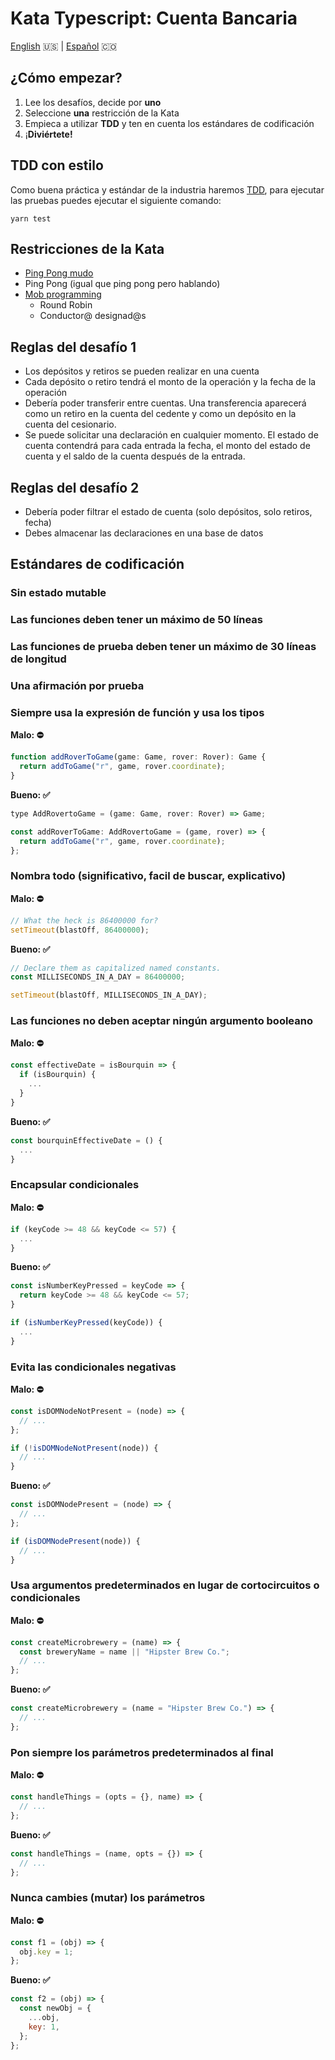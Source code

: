 # Kata Typescript: Cuenta Bancaria

[English](README.md) 🇺🇸 | [Español](README.es.md) 🇨🇴

## ¿Cómo empezar?

1. Lee los desafíos, decide por **uno**
2. Seleccione **una** restricción de la Kata
3. Empieca a utilizar **TDD** y ten en cuenta los estándares de codificación
4. ¡**Diviértete!**

## TDD con estilo

Como buena práctica y estándar de la industria haremos [TDD](https://en.wikipedia.org/wiki/Test-driven_development), para ejecutar las pruebas puedes ejecutar el siguiente comando:

```
yarn test
```

## Restricciones de la Kata

- [Ping Pong mudo](https://kata-log.rocks/mute-ping-pong)
- Ping Pong (igual que ping pong pero hablando)
- [Mob programming](https://kata-log.rocks/mob-programming)
  - Round Robin
  - Conductor@ designad@s

## Reglas del desafío 1

- Los depósitos y retiros se pueden realizar en una cuenta
- Cada depósito o retiro tendrá el monto de la operación y la fecha de la operación
- Debería poder transferir entre cuentas. Una transferencia aparecerá como un retiro en la cuenta del cedente y como un depósito en la cuenta del cesionario.
- Se puede solicitar una declaración en cualquier momento. El estado de cuenta contendrá para cada entrada la fecha, el monto del estado de cuenta y el saldo de la cuenta después de la entrada.

## Reglas del desafío 2

- Debería poder filtrar el estado de cuenta (solo depósitos, solo retiros, fecha)
- Debes almacenar las declaraciones en una base de datos

## Estándares de codificación

### Sin estado mutable

### Las funciones deben tener un máximo de 50 líneas

### Las funciones de prueba deben tener un máximo de 30 líneas de longitud

### Una afirmación por prueba

### Siempre usa la expresión de función y usa los tipos

**Malo: ⛔️**

```javascript
function addRoverToGame(game: Game, rover: Rover): Game {
  return addToGame("r", game, rover.coordinate);
}
```

**Bueno: ✅**

```javascript
type AddRovertoGame = (game: Game, rover: Rover) => Game;

const addRoverToGame: AddRovertoGame = (game, rover) => {
  return addToGame("r", game, rover.coordinate);
};
```

### Nombra todo (significativo, facil de buscar, explicativo)

**Malo: ⛔️**

```javascript
// What the heck is 86400000 for?
setTimeout(blastOff, 86400000);
```

**Bueno: ✅**

```javascript
// Declare them as capitalized named constants.
const MILLISECONDS_IN_A_DAY = 86400000;

setTimeout(blastOff, MILLISECONDS_IN_A_DAY);
```

### Las funciones no deben aceptar ningún argumento booleano

**Malo: ⛔️**

```javascript
const effectiveDate = isBourquin => {
  if (isBourquin) {
    ...
  }
}
```

**Bueno: ✅**

```javascript
const bourquinEffectiveDate = () {
  ...
}
```

### Encapsular condicionales

**Malo: ⛔️**

```javascript
if (keyCode >= 48 && keyCode <= 57) {
  ...
}
```

**Bueno: ✅**

```javascript
const isNumberKeyPressed = keyCode => {
  return keyCode >= 48 && keyCode <= 57;
}

if (isNumberKeyPressed(keyCode)) {
  ...
}
```

### Evita las condicionales negativas

**Malo: ⛔️**

```javascript
const isDOMNodeNotPresent = (node) => {
  // ...
};

if (!isDOMNodeNotPresent(node)) {
  // ...
}
```

**Bueno: ✅**

```javascript
const isDOMNodePresent = (node) => {
  // ...
};

if (isDOMNodePresent(node)) {
  // ...
}
```

### Usa argumentos predeterminados en lugar de cortocircuitos o condicionales

**Malo: ⛔️**

```javascript
const createMicrobrewery = (name) => {
  const breweryName = name || "Hipster Brew Co.";
  // ...
};
```

**Bueno: ✅**

```javascript
const createMicrobrewery = (name = "Hipster Brew Co.") => {
  // ...
};
```

### Pon siempre los parámetros predeterminados al final

**Malo: ⛔️**

```javascript
const handleThings = (opts = {}, name) => {
  // ...
};
```

**Bueno: ✅**

```javascript
const handleThings = (name, opts = {}) => {
  // ...
};
```

### Nunca cambies (mutar) los parámetros

**Malo: ⛔️**

```javascript
const f1 = (obj) => {
  obj.key = 1;
};
```

**Bueno: ✅**

```javascript
const f2 = (obj) => {
  const newObj = {
    ...obj,
    key: 1,
  };
};
```
